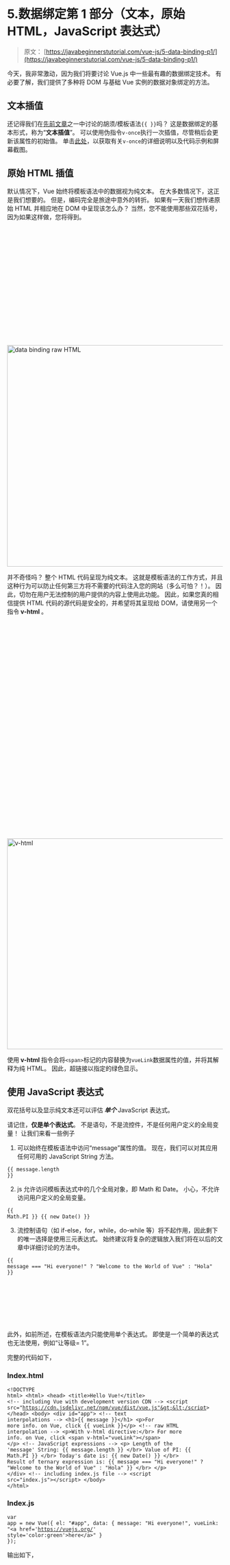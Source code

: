 # 5.数据绑定第 1 部分（文本，原始 HTML，JavaScript 表达式）

> 原文： [https://javabeginnerstutorial.com/vue-js/5-data-binding-p1/](https://javabeginnerstutorial.com/vue-js/5-data-binding-p1/)

今天，我非常激动，因为我们将要讨论 Vue.js 中一些最有趣的数据绑定技术。 有必要了解，我们提供了多种将 DOM 与基础 Vue 实例的数据对象绑定的方法。

## 文本插值

还记得我们在[先前文章](https://javabeginnerstutorial.com/js/vue-js/2-template-syntax-reactivity/)之一中讨论的胡须/模板语法`{{ }}`吗？ 这是数据绑定的基本形式，称为“**文本插值**”。 可以使用伪指令`v-once`执行一次插值，尽管稍后会更新该属性的初始值。 单击[此处](https://javabeginnerstutorial.com/vue-js/3-vue-directives/)，以获取有关`v-once`的详细说明以及代码示例和屏幕截图。

## 原始 HTML 插值

默认情况下，Vue 始终将模板语法中的数据视为纯文本。 在大多数情况下，这正是我们想要的。 但是，编码完全是旅途中意外的转折。 如果有一天我们想传递原始 HTML 并相应地在 DOM 中呈现该怎么办？ 当然，您不能使用那些双花括号，因为如果这样做，您将得到。

![data binding raw HTML](data:image/svg+xml,%3Csvg%20xmlns='http://www.w3.org/2000/svg'%20viewBox='0%200%20995%20516'%3E%3C/svg%3E)

<noscript><img alt="data binding raw HTML" class="alignnone size-full wp-image-14050" height="516" sizes="(max-width: 995px) 100vw, 995px" src="img/70ef2d5460c92c8046ff872d1c287630.png" srcset="https://javabeginnerstutorial.com/wp-content/uploads/2018/10/1_raw-html-as-text.jpg 995w, https://javabeginnerstutorial.com/wp-content/uploads/2018/10/1_raw-html-as-text-300x156.jpg 300w, https://javabeginnerstutorial.com/wp-content/uploads/2018/10/1_raw-html-as-text-768x398.jpg 768w" width="995"/><p>并不奇怪吗？ 整个 HTML 代码呈现为纯文本。 这就是模板语法的工作方式，并且这种行为可以防止任何第三方将不需要的代码注入您的网站（多么可怕？！）。 因此，切勿在用户无法控制的用户提供的内容上使用此功能。 因此，如果您真的相信提供 HTML 代码的源代码是安全的，并希望将其呈现给 DOM，请使用另一个指令<strong> v-html </strong>。</p><p><img alt="v-html" class="alignnone size-full wp-image-14051" data-lazy-src="https://javabeginnerstutorial.com/wp-content/uploads/2018/10/2_raw-html-rendered-1.jpg" height="491" src="data:image/svg+xml,%3Csvg%20xmlns='http://www.w3.org/2000/svg'%20viewBox='0%200%20999%20491'%3E%3C/svg%3E" width="999"/></p><noscript><img alt="v-html" class="alignnone size-full wp-image-14051" height="491" src="img/6a0607653cf9dc089d2f8898879809a8.png" width="999"/><p>使用<strong> v-html </strong>指令会将<code>&lt;span&gt;</code>标记的内容替换为<code>vueLink</code>数据属性的值，并将其解释为纯 HTML。 因此，超链接以指定的绿色显示。</p><h2><strong>使用 JavaScript 表达式</strong></h2><p>双花括号以及显示纯文本还可以评估<strong> <em>单个</em> </strong> JavaScript 表达式。</p><p>请记住，<strong>仅是单个表达式</strong>。 不是语句，不是流控件，不是任何用户定义的全局变量！ 让我们来看一些例子</p><ol><li>可以始终在模板语法中访问“message”属性的值。 现在，我们可以对其应用任何可用的 JavaScript String 方法。</li></ol><pre><code class="language-javascript">{{ message.length }}</code></pre><ol start="2"><li>js 允许访问模板表达式中的几个全局对象，即 Math 和 Date。 小心，不允许访问用户定义的全局变量。</li></ol><pre><code class="language-javascript">{{ Math.PI }} {{ new Date() }}</code></pre><ol start="3"><li>流控制语句（如 if-else，for，while，do-while 等）将不起作用，因此剩下的唯一选择是使用三元表达式。 始终建议将复杂的逻辑放入我们将在以后的文章中详细讨论的方法中。</li></ol><pre><code class="language-javascript">{{ message === "Hi everyone!" ? "Welcome to the World of Vue" : "Hola" }}</code></pre><p><span class="ezoic-adpicker-ad" id="ezoic-pub-ad-placeholder-124"> </span> <span class="ezoic-ad box-4 adtester-container adtester-container-124" data-ez-name="javabeginnerstutorial_com-box-4" style="display:block !important;float:none;margin-bottom:2px !important;margin-left:0px !important;margin-right:0px !important;margin-top:2px !important;min-height:110px;min-width:728px;text-align:center !important;"> <span class="ezoic-ad" ezah="90" ezaw="728" id="div-gpt-ad-javabeginnerstutorial_com-box-4-0" style="position:relative;z-index:0;display:inline-block;min-height:90px;min-width:728px;"> </span> </span>此外，如前所述，在模板语法内只能使用单个表达式。 即使是一个简单的表达式也无法使用，例如“让等级= 1”。</p><p>完整的代码如下，</p><h3>Index.html</h3><pre><code class="language-html">&lt;!DOCTYPE html&gt; &lt;html&gt; &lt;head&gt; &lt;title&gt;Hello Vue!&lt;/title&gt; &lt;!-- including Vue with development version CDN --&gt; &lt;script src="https://cdn.jsdelivr.net/npm/vue/dist/vue.js"&gt;&lt;/script&gt; &lt;/head&gt; &lt;body&gt; &lt;div id="app"&gt; &lt;!-- text interpolations --&gt; &lt;h1&gt;{{ message }}&lt;/h1&gt; &lt;p&gt;For more info. on Vue, click {{ vueLink }}&lt;/p&gt; &lt;!-- raw HTML interpolation --&gt; &lt;p&gt;With v-html directive:&lt;/br&gt; For more info. on Vue, click &lt;span v-html="vueLink"&gt;&lt;/span&gt; &lt;/p&gt; &lt;!-- JavaScript expressions --&gt; &lt;p&gt; Length of the 'message' String: {{ message.length }} &lt;/br&gt; Value of PI: {{ Math.PI }} &lt;/br&gt; Today's date is: {{ new Date() }} &lt;/br&gt; Result of ternary expression is: {{ message === "Hi everyone!" ? "Welcome to the World of Vue" : "Hola" }} &lt;/br&gt; &lt;/p&gt; &lt;/div&gt; &lt;!-- including index.js file --&gt; &lt;script src="index.js"&gt;&lt;/script&gt; &lt;/body&gt; &lt;/html&gt;</code></pre><h3>Index.js</h3><pre><code class="language-javascript">var app = new Vue({ el: "#app", data: { message: "Hi everyone!", vueLink: "&lt;a href='https://vuejs.org/' style='color:green'&gt;here&lt;/a&gt;" } });</code></pre><p>输出如下，</p><p><img alt="Using JavaScript expressions" class="alignnone size-full wp-image-14052" data-lazy-src="https://javabeginnerstutorial.com/wp-content/uploads/2018/10/3_JS-expr.jpg" height="511" src="data:image/svg+xml,%3Csvg%20xmlns='http://www.w3.org/2000/svg'%20viewBox='0%200%201126%20511'%3E%3C/svg%3E" width="1126"/></p><noscript><img alt="Using JavaScript expressions" class="alignnone size-full wp-image-14052" height="511" src="img/b723c5b8f6cfc7058907ba787ddf98ee.png" width="1126"/><p>上面讨论的所有代码都可以在<a href="https://github.com/JBTAdmin/vuejs"> GitHub 存储库</a>中找到。</p><p>在我请假之前，让我先给您的大脑一个小任务。 我们无法在 HTML 属性中使用此模板/胡子语法。 您能想到其他选择吗？ 我相信你可以！</p><p>祝你今天愉快 ？</p><div class="sticky-nav" style="font-size: 15px;"><div class="sticky-nav-image"></div><div class="sticky-nav-holder"><div class="sticky-nav_item"><h6 class="heading-sm">下一篇文章</h6></div><h5 class="sticky-nav_heading " style="font-size: 15px;"><a href="https://javabeginnerstutorial.com/vue-js/6-data-binding-p2/" title="6\. Data binding Part 2 (Attributes)"> 6.数据绑定第 2 部分（属性）</a></h5></div></div> </body> </html></noscript>